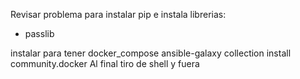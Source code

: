 Revisar problema para instalar pip e instala librerias:
- passlib


instalar para tener docker_compose
ansible-galaxy collection install community.docker
Al final tiro de shell y fuera